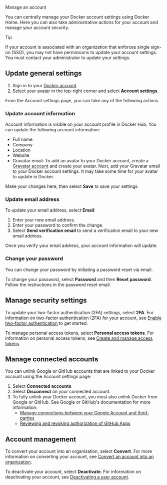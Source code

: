 Manage an account


You can centrally manage your Docker account settings using Docker Home. Here
you can also take administrative actions for your account and manage your
account security.

> [!TIP]
>
> If your account is associated with an organization that enforces single
> sign-on (SSO), you may not have permissions to update your account settings.
> You must contact your administrator to update your settings.

## Update general settings

1. Sign in to your [Docker account](https://app.docker.com/login).
2. Select your avatar in the top-right corner and select **Account settings**.

From the Account settings page, you can take any of the following actions.

### Update account information

Account information is visible on your account profile in Docker Hub. You can
update the following account information:

- Full name
- Company
- Location
- Website
- Gravatar email: To add an avatar to your Docker account, create a
[Gravatar account](https://gravatar.com/) and create your avatar. Next, add your
Gravatar email to your Docker account settings. It may take some time for your
avatar to update in Docker.

Make your changes here, then select **Save** to save your settings.

### Update email address

To update your email address, select **Email**:

1. Enter your new email address.
2. Enter your password to confirm the change.
3. Select **Send verification email** to send a verification email to your new
email address.

Once you verify your email address, your account information will update.

### Change your password

You can change your password by initiating a password reset via email.

To change your password, select **Password** and then **Reset password**.
Follow the instructions in the password reset email.

## Manage security settings

To update your two-factor authentication (2FA) settings, select **2FA**.
For information on two-factor authentication (2FA) for your account, see
[Enable two-factor authentication](../security/2fa/_index.md)
to get started.

To manage personal access tokens, select **Personal access tokens**.
For information on personal access tokens, see
[Create and manage access tokens](../security/access-tokens.md).

## Manage connected accounts

You can unlink Google or GitHub accounts that are linked to your Docker account
using the Account settings page:

1. Select **Connected accounts**.
2. Select **Disconnect** on your connected account.
3. To fully unlink your Docker account, you must also unlink Docker from Google
or GitHub. See Google or GitHub's documentation for more information:
    - [Manage connections between your Google Account and third-parties](https://support.google.com/accounts/answer/13533235?hl=en)
    - [Reviewing and revoking authorization of GitHub Apps](https://docs.github.com/en/apps/using-github-apps/reviewing-and-revoking-authorization-of-github-apps)

## Account management

To convert your account into an organization, select **Convert**.
For more information on converting your account, see
[Convert an account into an organization](../admin/organization/convert-account.md).

To deactivate your account, select **Deactivate**.
For information on deactivating your account, see
[Deactivating a user account](./deactivate-user-account.md).
